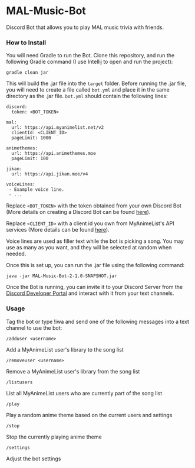 # MAL-Music-Bot
Discord Bot that allows you to play MAL music trivia with friends.

### How to Install
You will need Gradle to run the Bot. Clone this repository, and run the following Gradle command (I use Intellij to open and run the project):
```
gradle clean jar
```
This will build the .jar file into the `target` folder. Before running the .jar file, you will need to create a file called `bot.yml` and place it in the same directory as the .jar file. `bot.yml` should contain the following lines:
```
discord:
  token: <BOT_TOKEN>

mal:
  url: https://api.myanimelist.net/v2
  clientId: <CLIENT_ID>
  pageLimit: 1000

animethemes:
  url: https://api.animethemes.moe
  pageLimit: 100

jikan:
  url: https://api.jikan.moe/v4

voiceLines:
 - Example voice line.
 - ...
```
Replace `<BOT_TOKEN>` with the token obtained from your own Discord Bot (More details on creating a Discord Bot can be found [here](https://discord.com/developers/docs/intro)).

Replace `<CLIENT_ID>` with a client id you own from MyAnimeList's API services (More details can be found [here](https://myanimelist.net/apiconfig/references/api/v2#section/Authentication)).

Voice lines are used as filler text while the bot is picking a song. You may use as many as you want, and they will be selected at random when needed.

Once this is set up, you can run the .jar file using the following command:
```
java -jar MAL-Music-Bot-2-1.0-SNAPSHOT.jar
```
Once the Bot is running, you can invite it to your Discord Server from the [Discord Developer Portal](https://discord.com/developers/applications) and interact with it from your text channels.

### Usage
Tag the bot or type !iwa and send one of the following messages into a text channel to use the bot:

`/adduser <username>`

Add a MyAnimeList user's library to the song list

`/removeuser <username>`

Remove a MyAnimeList user's library from the song list

`/listusers`

List all MyAnimeList users who are currently part of the song list

`/play`

Play a random anime theme based on the current users and settings

`/stop`

Stop the currently playing anime theme

`/settings`

Adjust the bot settings
